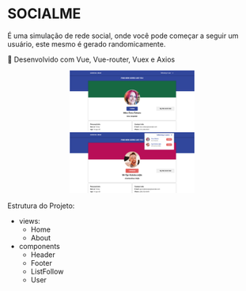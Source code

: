 <div salign="center">
<h1>SOCIALME</h1>

<p>É uma simulação de rede social, onde você pode começar a seguir um usuário, este mesmo é gerado randomicamente.</p>
<p>🚀 Desenvolvido com Vue, Vue-router, Vuex e Axios</p>
</div>

<div align="center">
    <img src="/public/socialme1.png" style="width:50%;" >
    <img src="/public/socialme2.png" style="width:50%;" >
</div>


Estrutura do Projeto:
- views:
    - Home
    - About
- components
    - Header    
    - Footer
    - ListFollow
    - User
